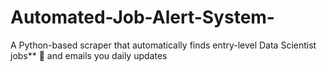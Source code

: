 # Automated-Job-Alert-System-
A Python-based scraper that automatically finds entry-level Data Scientist jobs** 🔎 and emails you daily updates
